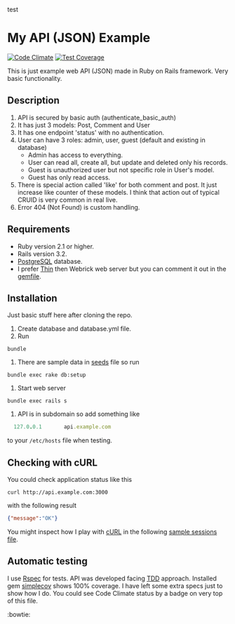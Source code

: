 
test

# My API (JSON) Example
[![Code Climate](https://codeclimate.com/github/szymon33/api/badges/gpa.svg)](https://codeclimate.com/github/szymon33/api)
[![Test Coverage](https://codeclimate.com/github/szymon33/api/badges/coverage.svg)](https://codeclimate.com/github/szymon33/api/coverage)

This is just example web API (JSON) made in Ruby on Rails framework. Very basic functionality.


## Description

1. API is secured by basic auth (authenticate_basic_auth)
1. It has just 3 models: Post, Comment and User
1. It has one endpoint 'status' with no authentication.
1. User can have 3 roles: admin, user, guest (default and existing in database)
   * Admin has access to everything.
   * User can read all, create all, but update and deleted only his records.
   * Guest is unauthorized user but not specific role in User's model.
   * Guest has only read access.
1. There is special action called 'like' for both comment and post. It just increase like counter of these models. I think that action out of typical CRUID is very common in real live.
1. Error 404 (Not Found) is custom handling.


## Requirements

* Ruby version 2.1 or higher.
* Rails version 3.2.
* [PostgreSQL](http://www.postgresql.org/) database.
* I prefer [Thin](https://github.com/macournoyer/thin/) then Webrick web server but you can comment it out in the [gemfile](Gemfile).


## Installation

Just basic stuff here after cloning the repo.

1. Create database and database.yml file.
1. Run
  ```
  bundle
  ```
1. There are sample data in [seeds](db/seeds.rb) file so run
  ```
  bundle exec rake db:setup
  ```
1. Start web server
  ```
  bundle exec rails s
  ```
1. API is in subdomain so add something like
```ruby
  127.0.0.1       api.example.com 
```

to your `/etc/hosts` file when testing.


## Checking with cURL

You could check application status like this
```console
curl http://api.example.com:3000
```

with the following result
```json
{"message":"OK"}
```

You might inspect how I play with [cURL](https://en.wikipedia.org/wiki/CURL) in the following [sample sessions file](CURL.md).


## Automatic testing

I use [Rspec](http://rspec.info/) for tests. API was developed facing [TDD](https://en.wikipedia.org/wiki/Test-driven_development) approach. Installed gem [simplecov](https://github.com/colszowka/simplecov) shows 100% coverage. I have left some extra specs just to show how I do. You could see Code Climate status by a badge on very top of this file.

:bowtie:
